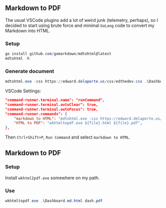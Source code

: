

## Markdown to PDF

The usual VSCode plugins add a lot of weird junk (telemetry, perhaps), so I decided to start using brute force and minimal `GoLang` code to convert my Markdown into HTML.

### Setup

```powershell
go install github.com/gomarkdown/mdtohtml@latest
mdtohtml -h
```

### Generate document

```powershell
mdtohtml.exe -css https://edward.delaporte.us/css/edthedev.css .\Dashboard.md > Dashboard.html
```

VSCode Settings:
```json
"command-runner.terminal.name": "runCommand",
"command-runner.terminal.autoClear": true,
"command-runner.terminal.autoFocus": true,
"command-runner.commands": {
    "markdown to HTML": "mdtohtml.exe -css https://edward.delaporte.us/css/edthedev.css ${file} > ${file}.html",
	"HTML to PDF": "wkhtmltopdf.exe ${file}.html ${file}.pdf",
},
```

Then `Ctrl+Shift+P`, `Run Command` and select `markdown to HTML`.

## Markdown to PDF

### Setup

Install `wkhtml2pdf.exe` somewhere on my path. 

### Use

```powershell
wkhtmltopdf.exe .\Dashboard.md.html dash.pdf
```